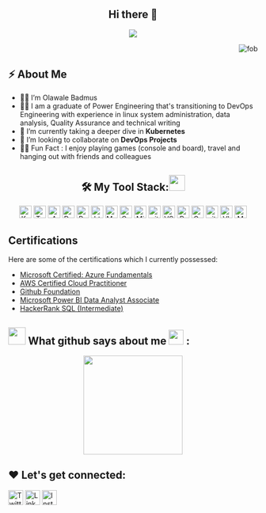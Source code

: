 <h2 align="center"><strong>Hi there 👋 </strong></h2>

<!-- Animation Typing -->

<p align="center">
  <a href="https://github.com/DenverCoder1/readme-typing-svg"><img src="https://readme-typing-svg.herokuapp.com?font=Fira+Code&pause=1100&width=1100&lines=I'm+Olawale+Badmus.;I'm+a+DevOps+Engineer,+System+Administrator;"></a>
</p>

<!-- Animation Typing: END -->


<!-- Profile Views -->

<p align="right">
  <img src="https://komarev.com/ghpvc/?username=fob08&label=Profile%20views&color=0e75b6&style=flat" alt="fob" />
</p>

<!-- Profile Views: END -->
<!-- About me section -->

<h2>⚡️ About Me</h2>

<ul>
  <li>🙋‍♂️ I’m Olawale Badmus</li>
  
  <li>👨‍💻 I am a graduate of Power Engineering that's transitioning to DevOps Engineering with experience in linux system administration, data analysis, Quality Assurance and technical writing</li>

  <li>🌱 I’m currently taking a deeper dive in <strong>Kubernetes</strong></li>
  
  <li>👯 I’m looking to collaborate on <strong>DevOps Projects</strong></li>
  
  <li>🎉🌱 Fun Fact : I enjoy playing games (console and board), travel and hanging out with friends and colleagues</li>
</ul>

<!-- About me section: END -->

<!-- Toolstack section -->

<h2 align="center">🛠️ My Tool Stack:<img src = "https://media2.giphy.com/media/QssGEmpkyEOhBCb7e1/giphy.gif?cid=ecf05e47a0n3gi1bfqntqmob8g9aid1oyj2wr3ds3mg700bl&rid=giphy.gif" width = 32px></h2>

<p align="center">
 <img alt="Kubernetes" src="https://img.shields.io/badge/kubernetes-326ce5.svg?&style=for-the-badge&logo=kubernetes&logoColor=F7DF1E"  height="25px"/>
 <img alt="Terraform" src="https://img.shields.io/badge/Terraform-7B42BC?style=for-the-badge&logo=terraform&logoColor=61DAFB" height="25px"/>
 <img alt="AWS" src="https://img.shields.io/badge/AWS-FF9900?style=for-the-badge&logo=amazonaws&logoColor=white"  height="25px"/>
 <img alt="Docker" src="https://img.shields.io/badge/Docker-2CA5E0?style=for-the-badge&logo=docker&logoColor=white"  height="25px"/>
 <img alt="Python" src="https://img.shields.io/badge/Python-14354C?style=for-the-badge&logo=python&logoColor=white" height="25px"/>
 <img alt="html5" src="https://img.shields.io/badge/HTML5-E34F26?style=for-the-badge&logo=html5&logoColor=white" height="25px"/>
 <img alt="Markdown" src="https://img.shields.io/badge/Markdown-000000?style=for-the-badge&logo=markdown&logoColor=white"  height="25px"/>
 <img alt="Css3" src="https://img.shields.io/badge/CSS3-1572B6?style=for-the-badge&logo=css3&logoColor=white" height="25px"/>
 <img alt="Microsoft Azure" src="https://img.shields.io/badge/Microsoft%20Azure-0078D4?style=for-the-badge&logo=microsoft%20azure&logoColor=white" height="25px"/>
 <img alt="git" src="https://img.shields.io/badge/-Git-F05032?style=flat-square&logo=git&logoColor=white" height="25px"/>
 <img alt="VSCode" src="https://img.shields.io/badge/VSCode-0078D4?style=for-the-badge&logo=visual%20studio%20code&logoColor=white" height="25px"/>
 <img alt="Prometheus" src="https://img.shields.io/badge/Prometheus-E6522C?style=for-the-badge&logo=prometheus&logoColor=white" height="25px"/>
 <img alt="Grafana" src="https://img.shields.io/badge/Grafana-F46800?style=for-the-badge&logo=grafana&logoColor=white" height="25px"/>
 <img alt="github actions" src="https://img.shields.io/badge/-Github_Actions-2088FF?style=flat-square&logo=github-actions&logoColor=white" height="25px"/>
  <img alt="VIM" src="https://img.shields.io/badge/VIM-%2311AB00.svg?&style=for-the-badge&logo=vim&logoColor=white" height="25px">
  <img alt="MongoDB" src="https://img.shields.io/badge/-MongoDB-13aa52?style=flat-square&logo=mongodb&logoColor=white"  height="25px"/>
</p>

<!-- Toolstack section end -->

<h2>Certifications</h2>
Here are some of the certifications which I currently possessed:

- [Microsoft Certified: Azure Fundamentals](https://learn.microsoft.com/api/credentials/share/en-gb/BadmusFadilulahiOlawale-2694/10D7194AAF919691?sharingId=B31C9933BC7BB5FB)
- [AWS Certified Cloud Practitioner](https://www.credly.com/badges/b7820276-c730-49ce-8198-f044f3975d8f/public_url)
- [Github Foundation](https://www.credly.com/badges/8dc9fe02-d2ee-4ac3-8f57-4913e54df17d/public_url)
- [Microsoft Power BI Data Analyst Associate](https://www.credly.com/badges/9ec60b79-b101-465d-85c1-38f0a1854e0c/linked_in_profile)
- [HackerRank SQL (Intermediate)](https://www.hackerrank.com/certificates/ce3c67fbe5cd)


## <img src = "https://i.pinimg.com/originals/65/c4/f4/65c4f452571be1261e9c623f7da488ac.gif" width = 35px> What github says about me <img src="https://media.giphy.com/media/iY8CRBdQXODJSCERIr/giphy.gif" width="30px"> :

<!--
<div align="center">
  <img align="center" src="https://github-readme-stats.anuraghazra1.vercel.app/api?username=fob08&show_icons=true" />
</div>
<div align="center">
  <img align="center" src="https://github-readme-streak-stats.herokuapp.com/?user=fob08" alt="fob08" />
</div>
-->
<div align="center">
<a href="https://github.com/anuraghazra/convoychat">
  <img height=200 align="center" src="https://github-readme-stats.vercel.app/api/top-langs?username=fob08&layout=compact&langs_count=8&card_width=320&theme=transparent" />
</a>
</div>

<div>
<h2> ❤️ Let's get connected:</h2>

<p > <a href="https://x.com/fob08" target="_blank"><img alt="Twitter" src="https://img.shields.io/badge/twitter-%231DA1F2.svg?&style=for-the-badge&logo=twitter&logoColor=white"  height="30px"/></a>  <a href="www.linkedin.com/in/olawale-badmus" target="_blank"><img alt="LinkedIn" src="https://img.shields.io/badge/linkedin-%230077B5.svg?&style=for-the-badge&logo=linkedin&logoColor=white"  height="30px"/></a> <a href="https://www.instagram.com/_fob18_" target="_blank"><img alt="Instagram" src="https://img.shields.io/badge/Instagram-E4405F?style=for-the-badge&logo=instagram&logoColor=white"  height="30px"/></a>
</p>
</div>

